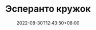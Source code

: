 ---
title: "Эсперанто кружок"
date: 2022-08-30T12:43:50+08:00
draft: true
archive: false
event_date: "02.09.2022"
event_time: "18:00"
cover: 
    image: /evento/20220902-esperantosocieto.jpg
---
